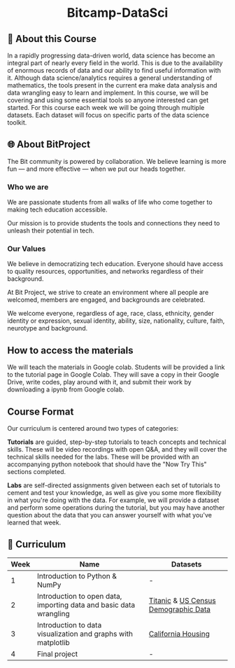 # <div align = "center"> Bitcamp-DataSci</div>

## 📝 About this Course
In a rapidly progressing data-driven world, data science has become an integral part of nearly every field in the world. This is due to the availability of enormous records of data and our ability to find useful information with it. Although data science/analytics requires a general understanding of mathematics, the tools present in the current era make data analysis and data wrangling easy to learn and implement. In this course, we will be covering and using some essential tools so anyone interested can get started. For this course each week we will be going through multiple datasets. Each dataset will focus on specific parts of the data science toolkit.

## 🌐 About BitProject

The Bit community is powered by collaboration. We believe learning is more fun — and more effective — when we put our heads together.

### Who we are
We are passionate students from all walks of life who come together to making tech education accessible.

Our mission is to provide students the tools and connections they need to unleash their potential in tech.

### Our Values
We believe in democratizing tech education. Everyone should have access to quality resources, opportunities, and networks regardless of their background.

At Bit Project, we strive to create an environment where all people are welcomed, members are engaged, and backgrounds are celebrated.

We welcome everyone, regardless of age, race, class, ethnicity, gender identity or expression, sexual identity, ability, size, nationality, culture, faith, neurotype and background.


## How to access the materials
We will teach the materials in Google colab. Students will be provided a link to the tutorial page in Google Colab. They will save a copy in their Google Drive, write codes, play around with it, and submit their work by downloading a ipynb from Google colab.

## Course Format
Our curriculum is centered around two types of categories:

**Tutorials** are guided, step-by-step tutorials to teach concepts and technical skills. These will be video recordings with open Q&A, and they will cover the technical skills needed for the labs. These will be provided with an accompanying python notebook that should have the "Now Try This" sections completed.

**Labs** are self-directed assignments given between each set of tutorials to cement and test your knowledge, as well as give you some more flexibility in what you're doing with the data. For example, we will provide a dataset and perform some operations during the tutorial, but you may have another question about the data that you can answer yourself with what you've learned that week.



## 📕 Curriculum
| Week | Name | Datasets |
| -------- | -------- | -------- |
|1    |Introduction to Python & NumPy |-  |
|2    |Introduction to open data, importing data and basic data wrangling|[Titanic](https://www.kaggle.com/c/titanic/data) & [US Census Demographic Data](https://www.kaggle.com/muonneutrino/us-census-demographic-data)  |
|3    |Introduction to data visualization and graphs with matplotlib    |[California Housing](https://www.kaggle.com/camnugent/california-housing-prices)  |
|4         | Final project | -   |
